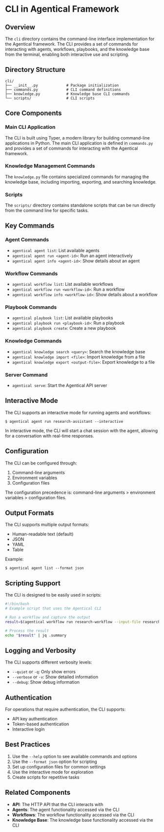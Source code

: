 # CLI in Agentical Framework

## Overview

The `cli` directory contains the command-line interface implementation for the Agentical framework. The CLI provides a set of commands for interacting with agents, workflows, playbooks, and the knowledge base from the terminal, enabling both interactive use and scripting.

## Directory Structure

```
cli/
├── __init__.py             # Package initialization
├── commands.py             # CLI command definitions
├── knowledge.py            # Knowledge base CLI commands
└── scripts/                # CLI scripts
```

## Core Components

### Main CLI Application

The CLI is built using Typer, a modern library for building command-line applications in Python. The main CLI application is defined in `commands.py` and provides a set of commands for interacting with the Agentical framework.

### Knowledge Management Commands

The `knowledge.py` file contains specialized commands for managing the knowledge base, including importing, exporting, and searching knowledge.

### Scripts

The `scripts/` directory contains standalone scripts that can be run directly from the command line for specific tasks.

## Key Commands

### Agent Commands

- `agentical agent list`: List available agents
- `agentical agent run <agent-id>`: Run an agent interactively
- `agentical agent info <agent-id>`: Show details about an agent

### Workflow Commands

- `agentical workflow list`: List available workflows
- `agentical workflow run <workflow-id>`: Run a workflow
- `agentical workflow info <workflow-id>`: Show details about a workflow

### Playbook Commands

- `agentical playbook list`: List available playbooks
- `agentical playbook run <playbook-id>`: Run a playbook
- `agentical playbook create`: Create a new playbook

### Knowledge Commands

- `agentical knowledge search <query>`: Search the knowledge base
- `agentical knowledge import <file>`: Import knowledge from a file
- `agentical knowledge export <output-file>`: Export knowledge to a file

### Server Command

- `agentical serve`: Start the Agentical API server

## Interactive Mode

The CLI supports an interactive mode for running agents and workflows:

```
$ agentical agent run research-assistant --interactive
```

In interactive mode, the CLI will start a chat session with the agent, allowing for a conversation with real-time responses.

## Configuration

The CLI can be configured through:

1. Command-line arguments
2. Environment variables
3. Configuration files

The configuration precedence is: command-line arguments > environment variables > configuration files.

## Output Formats

The CLI supports multiple output formats:

- Human-readable text (default)
- JSON
- YAML
- Table

Example:

```
$ agentical agent list --format json
```

## Scripting Support

The CLI is designed to be easily used in scripts:

```bash
#!/bin/bash
# Example script that uses the Agentical CLI

# Run a workflow and capture the output
result=$(agentical workflow run research-workflow --input-file research-topic.json --format json)

# Process the result
echo "$result" | jq .summary
```

## Logging and Verbosity

The CLI supports different verbosity levels:

- `--quiet` or `-q`: Only show errors
- `--verbose` or `-v`: Show detailed information
- `--debug`: Show debug information

## Authentication

For operations that require authentication, the CLI supports:

- API key authentication
- Token-based authentication
- Interactive login

## Best Practices

1. Use the `--help` option to see available commands and options
2. Use the `--format json` option for scripting
3. Set up configuration files for common settings
4. Use the interactive mode for exploration
5. Create scripts for repetitive tasks

## Related Components

- **API**: The HTTP API that the CLI interacts with
- **Agents**: The agent functionality accessed via the CLI
- **Workflows**: The workflow functionality accessed via the CLI
- **Knowledge Base**: The knowledge base functionality accessed via the CLI